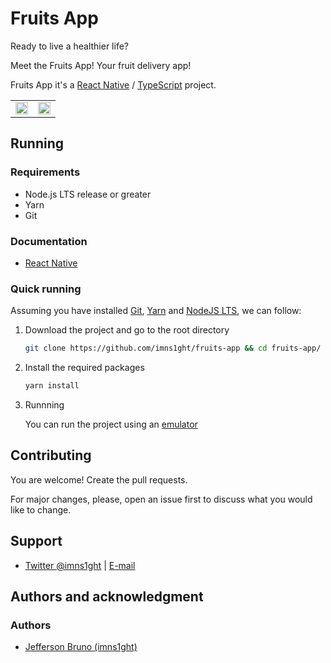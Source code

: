 # Fruits App

Ready to live a healthier life? 

Meet the Fruits App! Your fruit delivery app! 

Fruits App it's a [React Native](https://reactnative.dev/) / [TypeScript](https://www.typescriptlang.org/) project. 

|                       |                            | 
| --------------------- | -------------------------- | 
| <img src="src/assets/readme-vid-1.gif" width="100%"/> | <img src="src/assets/readme-vid-2.gif" width="100%"/> |


## Running

### Requirements

- Node.js LTS release or greater
- Yarn
- Git

### Documentation

- [React Native](https://reactnative.dev/docs/environment-setup)

### Quick running

Assuming you have installed [Git](https://git-scm.com/), [Yarn](https://classic.yarnpkg.com/en/docs/install#alternatives-stable) and [NodeJS LTS](https://nodejs.org/en/), we can follow:

1. Download the project and go to the root directory

   ```bash
   git clone https://github.com/imns1ght/fruits-app && cd fruits-app/
   ```

2. Install the required packages

   ```bash
   yarn install
   ```

3. Runnning

   You can run the project using an [emulator](https://reactnative.dev/docs/0.64/environment-setup)

## Contributing

You are welcome! Create the pull requests.

For major changes, please, open an issue first to discuss what you would like to change.

## Support

- [Twitter @imns1ght](https://twitter.com/imns1ght) | [E-mail](mailto:jeffersonbrunoit@gmail.com)

## Authors and acknowledgment

### Authors

- [Jefferson Bruno (imns1ght)](https://jeffersonbruno.com)
